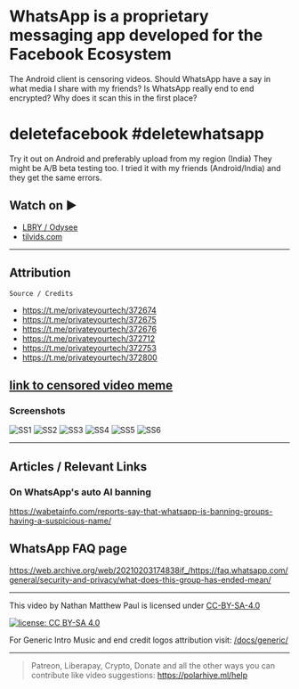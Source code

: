 # WhatsApp is a proprietary messaging app developed for the Facebook Ecosystem

The Android client is censoring videos. Should WhatsApp have a say in what media I share with my friends? Is WhatsApp really end to end encrypted? Why does it scan this in the first place?
# deletefacebook #deletewhatsapp

Try it out on Android and preferably upload from my region (India) They might be A/B beta testing too. I tried it with my friends (Android/India) and they get the same errors.

## Watch on ▶️

- [LBRY / Odysee](https://odysee.com/@polarhive:e/WhatsApp-Facebook-is-Censoring-your-Photos-Videos-Status-and-DMs:6)
- [tilvids.com](https://tilvids.com/videos/watch/97d61e87-57ac-4c5c-9e6d-708d0309f993)

---

## Attribution

``Source / Credits``

- <https://t.me/privateyourtech/372674>
- <https://t.me/privateyourtech/372675>
- <https://t.me/privateyourtech/372676>
- <https://t.me/privateyourtech/372712>
- <https://t.me/privateyourtech/372753>
- <https://t.me/privateyourtech/372800>

## [link to censored video meme](https://codeberg.org/polarhive/videos/raw/branch/main/docs/whatsapp-censor/WhatsAppCensored.zip)

### Screenshots

![SS1](https://codeberg.org/polarhive/videos/raw/branch/main/docs/whatsapp-censor/techlore_tg_group/1.webp)
![SS2](https://codeberg.org/polarhive/videos/raw/branch/main/docs/whatsapp-censor/techlore_tg_group/2.webp)
![SS3](https://codeberg.org/polarhive/videos/raw/branch/main/docs/whatsapp-censor/techlore_tg_group/3.webp)
![SS4](https://codeberg.org/polarhive/videos/raw/branch/main/docs/whatsapp-censor/techlore_tg_group/4.webp)
![SS5](https://codeberg.org/polarhive/videos/raw/branch/main/docs/whatsapp-censor/techlore_tg_group/5.webp)
![SS6](https://codeberg.org/polarhive/videos/raw/branch/main/docs/whatsapp-censor/techlore_tg_group/6.webp)

---

## Articles / Relevant Links

### On WhatsApp's auto AI banning

<https://wabetainfo.com/reports-say-that-whatsapp-is-banning-groups-having-a-suspicious-name/>

## WhatsApp FAQ page

<https://web.archive.org/web/20210203174838if_/https://faq.whatsapp.com/general/security-and-privacy/what-does-this-group-has-ended-mean/>

---
This video by Nathan Matthew Paul is licensed under [CC-BY-SA-4.0](https://creativecommons.org/licenses/by-sa/4.0/)

[![license: CC BY-SA 4.0](https://polarhive.ml/assets/badges/cc-by-sa-4.svg)](https://creativecommons.org/licenses/by-sa/4.0/)

For Generic Intro Music and end credit logos attribution visit: [/docs/generic/](https://codeberg.org/polarhive/videos/src/branch/main/docs/generic/)

---
> Patreon, Liberapay, Crypto, Donate and all the other ways you can contribute like video suggestions: <https://polarhive.ml/help>
